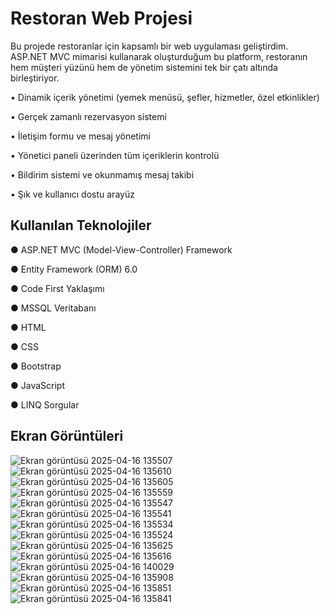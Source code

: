 
# Restoran Web Projesi

Bu projede restoranlar için kapsamlı bir web uygulaması geliştirdim. ASP.NET MVC mimarisi kullanarak oluşturduğum bu platform, restoranın hem müşteri yüzünü hem de yönetim sistemini tek bir çatı altında birleştiriyor.

•	Dinamik içerik yönetimi (yemek menüsü, şefler, hizmetler, özel etkinlikler)

•	Gerçek zamanlı rezervasyon sistemi

•	İletişim formu ve mesaj yönetimi

•	Yönetici paneli üzerinden tüm içeriklerin kontrolü

•	Bildirim sistemi ve okunmamış mesaj takibi

•	Şık ve kullanıcı dostu arayüz



## Kullanılan Teknolojiler


● ASP.NET MVC (Model-View-Controller) Framework

● Entity Framework (ORM) 6.0

● Code First Yaklaşımı

● MSSQL Veritabanı

● HTML

● CSS

● Bootstrap

● JavaScript

● LINQ Sorgular

  
## Ekran Görüntüleri

![Ekran görüntüsü 2025-04-16 135507](https://github.com/user-attachments/assets/22335abe-c4d1-49f8-9c45-25a6066e1c0e)
![Ekran görüntüsü 2025-04-16 135610](https://github.com/user-attachments/assets/52943132-0b73-435f-95c0-c3b0640f0d0c)
![Ekran görüntüsü 2025-04-16 135605](https://github.com/user-attachments/assets/51b4959b-74fb-4f0f-b2ff-ccd065374b92)
![Ekran görüntüsü 2025-04-16 135559](https://github.com/user-attachments/assets/67563ec9-f69a-42c2-a1ba-946ccc13b031)
![Ekran görüntüsü 2025-04-16 135547](https://github.com/user-attachments/assets/cd4d1250-4694-4aa6-8288-f104eddda599)
![Ekran görüntüsü 2025-04-16 135541](https://github.com/user-attachments/assets/cc421d67-3df5-4522-93cc-8ca98a5e2d61)
![Ekran görüntüsü 2025-04-16 135534](https://github.com/user-attachments/assets/20a889c7-c78e-43cc-b8e1-921de825953f)
![Ekran görüntüsü 2025-04-16 135524](https://github.com/user-attachments/assets/ec12d7e2-308d-4730-af6e-24bc3b0ae472)
![Ekran görüntüsü 2025-04-16 135625](https://github.com/user-attachments/assets/eac21465-766a-4450-90df-c970e8c337b7)
![Ekran görüntüsü 2025-04-16 135616](https://github.com/user-attachments/assets/eae889ff-f7fe-476e-b5de-8b2da397b6e2)
![Ekran görüntüsü 2025-04-16 140029](https://github.com/user-attachments/assets/0eb156b5-3b90-4572-a8a3-9176455c45a7)
![Ekran görüntüsü 2025-04-16 135908](https://github.com/user-attachments/assets/387a2064-6879-4cbc-87b1-e09365b57460)
![Ekran görüntüsü 2025-04-16 135851](https://github.com/user-attachments/assets/ec4361d2-785c-4635-84bf-5c8aa9aaf0c2)
![Ekran görüntüsü 2025-04-16 135841](https://github.com/user-attachments/assets/0e51a40d-15a1-4db1-bd81-073cc08f9fb9)
